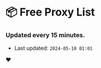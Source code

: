# :package: Free Proxy List
### Updated every 15 minutes.

- Last updated: `2024-05-10 01:01`

:heart:
